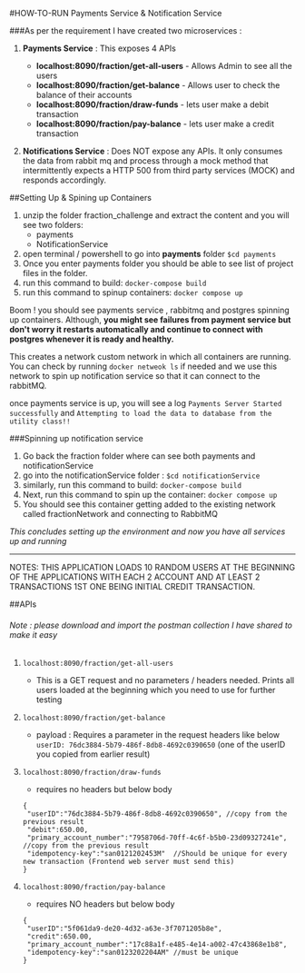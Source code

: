 #HOW-TO-RUN Payments Service  & Notification Service 

###As per the requirement I have created two microservices :
1. **Payments Service** : This exposes 4 APIs
    * **localhost:8090/fraction/get-all-users** - Allows Admin to see all the  users
    * **localhost:8090/fraction/get-balance** - Allows user to check the balance of their accounts 
    * **localhost:8090/fraction/draw-funds** - lets user make a debit transaction
    * **localhost:8090/fraction/pay-balance** - lets user make a credit transaction

2. **Notifications Service** : Does NOT expose any APIs. It only consumes the data from rabbit mq and process through 
a mock method that intermittently expects a HTTP 500 from third party services (MOCK) and responds accordingly. 

##Setting Up & Spining up Containers
1. unzip the folder fraction_challenge and extract the content and you will see two folders:
   * payments
   * NotificationService
2. open terminal / powershell to go into **payments** folder `$cd payments` 
3. Once you enter payments folder you should be able to see list of project files in the folder. 
4. run this command to build: `docker-compose build`
5. run this command to spinup containers: `docker compose up`

Boom ! you should see payments service , rabbitmq and postgres spinning up containers. Although, **you might see failures from payment service but don't worry it restarts automatically and
continue to connect with postgres whenever it is ready and healthy.**

This creates a network custom network in which all containers are running. You can check by running `docker netweok ls` if needed and we use this 
network to spin up notification service so that it can connect to the rabbitMQ.

once payments service is up, you will see a log `Payments Server Started successfully` and `Attempting to load the data to database from the utility class!!`

###Spinning up notification service
1. Go back the fraction folder where can see both payments and notificationService
2. go into the notificationService folder : `$cd notificationService`
3. similarly, run this command to build: `docker-compose build`
4. Next, run this command to spin up the container: `docker compose up`
5. You should see this container getting added to the existing network called fractionNetwork and connecting to RabbitMQ

_This concludes setting up the environment and now you have all services up and running_

-------

NOTES: THIS APPLICATION LOADS 10 RANDOM USERS AT THE BEGINNING OF THE APPLICATIONS WITH EACH 2 ACCOUNT AND 
AT LEAST 2 TRANSACTIONS 1ST ONE BEING INITIAL CREDIT TRANSACTION. 

##APIs

###### Note : please download and import the postman collection I have shared to make it easy

1. `localhost:8090/fraction/get-all-users`
    * This is a GET request and no parameters / headers needed. Prints all users loaded at the beginning which you need to use for further testing 
    
    
2. `localhost:8090/fraction/get-balance` 
    * payload : Requires a parameter in the request headers like below
    `userID: 76dc3884-5b79-486f-8db8-4692c0390650`  (one of the userID you copied from earlier result)
    

3. `localhost:8090/fraction/draw-funds`
   * requires no headers but below body
   ``` 
   {
    "userID":"76dc3884-5b79-486f-8db8-4692c0390650", //copy from the previous result
    "debit":650.00,
    "primary_account_number":"7958706d-70ff-4c6f-b5b0-23d09327241e", //copy from the previous result
    "idempotency-key":"san0121202453M"  //Should be unique for every new transaction (Frontend web server must send this)
   }
   ```
   
4. `localhost:8090/fraction/pay-balance`
    * requires NO headers but below body
   ```
   {
    "userID":"5f061da9-de20-4d32-a63e-3f7071205b8e",
    "credit":650.00,
    "primary_account_number":"17c88a1f-e485-4e14-a002-47c43868e1b8",
    "idempotency-key":"san0123202204AM" //must be unique
   }
   ```
   
